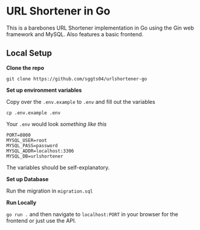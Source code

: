 # URL Shortener in Go

This is a barebones URL Shortener implementation in Go using the Gin web framework and MySQL. Also features a basic frontend.

## Local Setup
**Clone the repo**

`git clone https://github.com/sggts04/urlshortener-go`

**Set up environment variables**

Copy over the `.env.example` to `.env` and fill out the variables

`cp .env.example .env`

Your `.env` would look *something like this*
```
PORT=8000
MYSQL_USER=root
MYSQL_PASS=password
MYSQL_ADDR=localhost:3306
MYSQL_DB=urlshortener
```

The variables should be self-explanatory.

**Set up Database**

Run the migration in `migration.sql`

**Run Locally**

`go run .` and then navigate to `localhost:PORT` in your browser for the frontend or just use the API.
